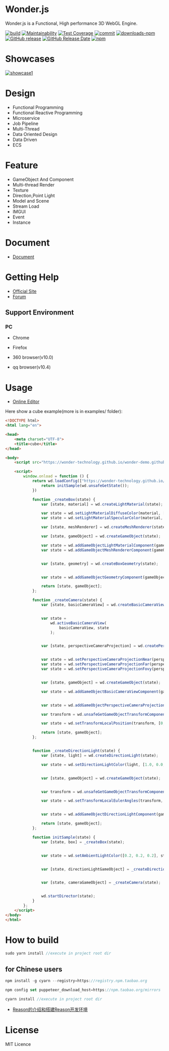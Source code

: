 # Wonder.js
Wonder.js is a Functional, High performance 3D WebGL Engine.


[![build](https://travis-ci.org/Wonder-Technology/Wonder.js.png)](https://travis-ci.org/Wonder-Technology/Wonder.js?branch%3Dmaster) [![Maintainability](https://api.codeclimate.com/v1/badges/7bc4aab721bd3aaa07b8/maintainability)](https://codeclimate.com/github/Wonder-Technology/Wonder.js/maintainability) [![Test Coverage](https://api.codeclimate.com/v1/badges/7bc4aab721bd3aaa07b8/test_coverage)](https://codeclimate.com/github/Wonder-Technology/Wonder.js/test_coverage) [![commit](https://img.shields.io/badge/commitizen-friendly-brightgreen.svg)](http://commitizen.github.io/cz-cli/) [![downloads-npm](https://img.shields.io/npm/dw/wonder.js.svg)](https://www.npmjs.com/package/wonder.js) [![GitHub release](https://img.shields.io/github/release/Wonder-Technology/Wonder.js.svg)](https://github.com/Wonder-Technology/Wonder.js/releases) [![GitHub Release Date](https://img.shields.io/github/release-date/Wonder-Technology/Wonder.js.svg)](https://github.com/Wonder-Technology/Wonder.js/releases) [![npm](https://img.shields.io/npm/l/wonder.js.svg)](https://github.com/Wonder-Technology/Wonder.js)







# Showcases

[![showcase1](https://www.wonder-3d.com/docs/showcase1/showcase1.png) ](https://www.wonder-3d.com/docs/showcase1/publish/showcase_publish_noWorker/index.html) 

# Design

- Functional Programming
- Functional Reactive Programming
- Microservice
- Job Pipeline
- Multi-Thread
- Data Oriented Design
- Data Driven
- ECS

# Feature

- GameObject And Component
- Multi-thread Render
- Texture
- Direction,Point Light
- Model and Scene
- Stream Load
- IMGUI
- Event
- Instance


# Document

- [Document](https://www.wonder-3d.com/docs/docs/doc1-1/)



# Getting Help

- [Official Site](https://www.wonder-3d.com/)
- [Forum](https://forum.wonder-3d.com/)




## Support Environment

### PC

- Chrome

- Firefox

- 360 browser(v10.0)

- qq browser(v10.4)

# Usage


- [Online Editor](https://editor.wonder-3d.com/)


Here show a cube example(more is in examples/ folder):

```html
<!DOCTYPE html>
<html lang="en">

<head>
    <meta charset="UTF-8">
    <title>cube</title>
</head>

<body>
    <script src="https://wonder-technology.github.io/wonder-demo.github.io/examples/wd.js"></script>

    <script>
        window.onload = function () {
            return wd.loadConfig(["https://wonder-technology.github.io/wonder-demo.github.io/examples/config/setting.json", "https://wonder-technology.github.io/wonder-demo.github.io/examples/config/"]).forEach(function (state) {
                return initSample(wd.unsafeGetState());
            })

            function _createBox(state) {
                var [state, material] = wd.createLightMaterial(state);

                var state = wd.setLightMaterialDiffuseColor(material, [0.0, 0.5, 0.2], state);
                var state = wd.setLightMaterialSpecularColor(material, [0.3, 0.1, 0.6], state);

                var [state, meshRenderer] = wd.createMeshRenderer(state);

                var [state, gameObject] = wd.createGameObject(state);

                var state = wd.addGameObjectLightMaterialComponent(gameObject, material, state);
                var state = wd.addGameObjectMeshRendererComponent(gameObject, meshRenderer, state);


                var [state, geometry] = wd.createBoxGeometry(state);


                var state = wd.addGameObjectGeometryComponent(gameObject, geometry, state);

                return [state, gameObject];
            };

            function _createCamera(state) {
                var [state, basicCameraView] = wd.createBasicCameraView(state);


                var state =
                    wd.activeBasicCameraView(
                        basicCameraView, state
                    );


                var [state, perspectiveCameraProjection] = wd.createPerspectiveCameraProjection(state);


                var state = wd.setPerspectiveCameraProjectionNear(perspectiveCameraProjection, 0.1, state);
                var state = wd.setPerspectiveCameraProjectionFar(perspectiveCameraProjection, 2000, state);
                var state = wd.setPerspectiveCameraProjectionFovy(perspectiveCameraProjection, 60, state);


                var [state, gameObject] = wd.createGameObject(state);

                var state = wd.addGameObjectBasicCameraViewComponent(gameObject, basicCameraView, state);


                var state = wd.addGameObjectPerspectiveCameraProjectionComponent(gameObject, perspectiveCameraProjection, state);

                var transform = wd.unsafeGetGameObjectTransformComponent(gameObject, state);

                var state = wd.setTransformLocalPosition(transform, [0, 10, 50], state);

                return [state, gameObject];
            };


            function _createDirectionLight(state) {
                var [state, light] = wd.createDirectionLight(state);

                var state = wd.setDirectionLightColor(light, [1.0, 0.0, 0.0], state);


                var [state, gameObject] = wd.createGameObject(state);


                var transform = wd.unsafeGetGameObjectTransformComponent(gameObject, state);

                var state = wd.setTransformLocalEulerAngles(transform, [0, 180, 0], state);


                var state = wd.addGameObjectDirectionLightComponent(gameObject, light, state);

                return [state, gameObject];
            };

            function initSample(state) {
                var [state, box] = _createBox(state);


                var state = wd.setAmbientLightColor([0.2, 0.2, 0.2], state);


                var [state, directionLightGameObject] = _createDirectionLight(state);


                var [state, cameraGameObject] = _createCamera(state);


                wd.startDirector(state);
            }
        };
    </script>
</body>
</html>
```


# How to build


```js
sudo yarn install //execute in project root dir
```

## for Chinese users

```js
npm install -g cyarn --registry=https://registry.npm.taobao.org

npm config set puppeteer_download_host=https://npm.taobao.org/mirrors

cyarn install //execute in project root dir
```


- [Reason的介绍和搭建Reason开发环境](https://www.cnblogs.com/chaogex/p/10528737.html)


# License
MIT Licence
